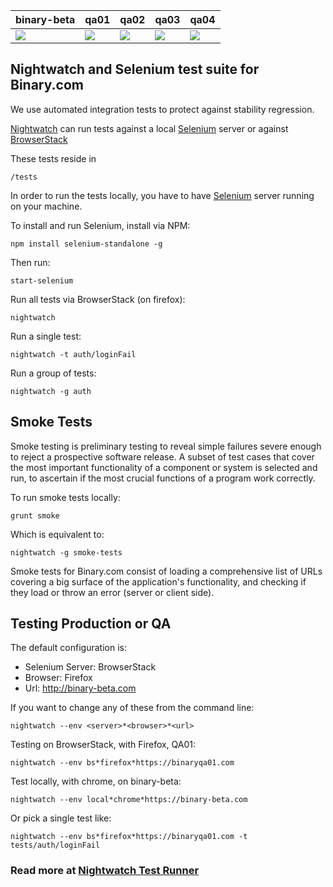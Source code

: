 | binary-beta | qa01 | qa02 | qa03 | qa04 |
|-------------|------|------|------|------|
| [![](https://travis-ci.org/binary-com/nightwatch_integration_tests.svg?branch=binary-beta)](https://travis-ci.org/binary-com/nightwatch_integration_tests) | [![](https://travis-ci.org/binary-com/nightwatch_integration_tests.svg?branch=binaryqa01)](https://travis-ci.org/binary-com/nightwatch_integration_tests) | [![](https://travis-ci.org/binary-com/nightwatch_integration_tests.svg?branch=binaryqa02)](https://travis-ci.org/binary-com/nightwatch_integration_tests) | [![](https://travis-ci.org/binary-com/nightwatch_integration_tests.svg?branch=binaryqa03)](https://travis-ci.org/binary-com/nightwatch_integration_tests) | [![](https://travis-ci.org/binary-com/nightwatch_integration_tests.svg?branch=binaryqa04)](https://travis-ci.org/binary-com/nightwatch_integration_tests) |

## Nightwatch and Selenium test suite for Binary.com

We use automated integration tests to protect against stability regression.

[Nightwatch](http://nightwatchjs.org/) can run tests against a local [Selenium](http://www.seleniumhq.org/) server or against [BrowserStack](http://www.browserstack.com/start)

These tests reside in

    /tests

In order to run the tests locally, you have to have [Selenium](http://www.seleniumhq.org/) server running on your machine.

To install and run Selenium, install via NPM:

    npm install selenium-standalone -g

Then run:

    start-selenium


Run all tests via BrowserStack (on firefox):

    nightwatch

Run a single test:

    nightwatch -t auth/loginFail

Run a group of tests:

    nightwatch -g auth


## Smoke Tests

Smoke testing is preliminary testing to reveal simple failures severe enough to reject a prospective software release. A subset of test cases that cover the most important functionality of a component or system is selected and run, to ascertain if the most crucial functions of a program work correctly.

To run smoke tests locally:

    grunt smoke

Which is equivalent to:

    nightwatch -g smoke-tests

Smoke tests for Binary.com consist of loading a comprehensive list of URLs covering a big surface of the application's functionality, and checking if they load or throw an error (server or client side).

## Testing Production or QA

The default configuration is:

 * Selenium Server: BrowserStack
 * Browser: Firefox
 * Url: http://binary-beta.com

If you want to change any of these from the command line:

    nightwatch --env <server>*<browser>*<url>

Testing on BrowserStack, with Firefox, QA01:

    nightwatch --env bs*firefox*https://binaryqa01.com

Test locally, with chrome, on binary-beta:

    nightwatch --env local*chrome*https://binary-beta.com

Or pick a single test like:

    nightwatch --env bs*firefox*https://binaryqa01.com -t tests/auth/loginFail


### Read more at [Nightwatch Test Runner](http://nightwatchjs.org/guide#test-runner)
